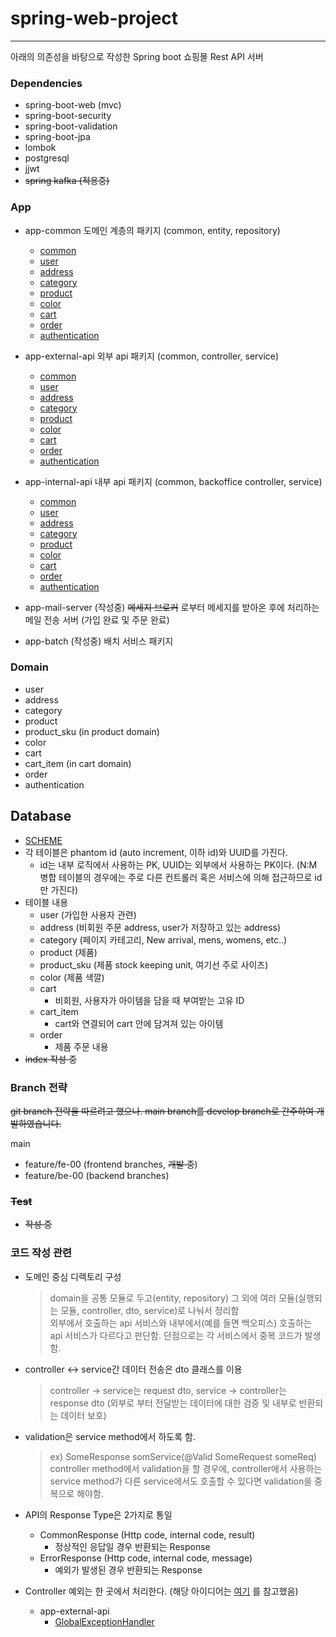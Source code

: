 # spring-web-project

----



아래의 의존성을 바탕으로 작성한 Spring boot 쇼핑몰 Rest API 서버



### Dependencies

- spring-boot-web (mvc)
- spring-boot-security
- spring-boot-validation
- spring-boot-jpa
- lombok
- postgresql
- jjwt
- ~~spring kafka (적용중)~~



### App

- app-common
  도메인 계층의 패키지 (common, entity, repository)
  - [common](https://github.com/64byte/Web-Project/tree/main/backend/app-common/src/main/java/com/story/backend/common/)
  - [user](https://github.com/64byte/Web-Project/tree/main/backend/app-common/src/main/java/com/story/backend/user/)
  - [address](https://github.com/64byte/Web-Project/tree/main/backend/app-common/src/main/java/com/story/backend/address/)
  - [category](https://github.com/64byte/Web-Project/tree/main/backend/app-common/src/main/java/com/story/backend/category/)
  - [product](https://github.com/64byte/Web-Project/tree/main/backend/app-common/src/main/java/com/story/backend/product/)
  - [color](https://github.com/64byte/Web-Project/tree/main/backend/app-common/src/main/java/com/story/backend/color/)
  - [cart](https://github.com/64byte/Web-Project/tree/main/backend/app-common/src/main/java/com/story/backend/cart/)
  - [order](https://github.com/64byte/Web-Project/tree/main/backend/app-common/src/main/java/com/story/backend/order/)
  - [authentication](https://github.com/64byte/Web-Project/tree/main/backend/app-common/src/main/java/com/story/backend/authentication/)

- app-external-api
  외부 api 패키지 (common, controller, service)
  - [common](https://github.com/64byte/Web-Project/tree/main/backend/app-external-api/src/main/java/com/story/backend/common/)
  - [user](https://github.com/64byte/Web-Project/tree/main/backend/app-external-api/src/main/java/com/story/backend/user/)
  - [address](https://github.com/64byte/Web-Project/tree/main/backend/app-external-api/src/main/java/com/story/backend/address/)
  - [category](https://github.com/64byte/Web-Project/tree/main/backend/app-external-api/src/main/java/com/story/backend/category/)
  - [product](https://github.com/64byte/Web-Project/tree/main/backend/app-external-api/src/main/java/com/story/backend/product/)
  - [color](https://github.com/64byte/Web-Project/tree/main/backend/app-external-api/src/main/java/com/story/backend/color/)
  - [cart](https://github.com/64byte/Web-Project/tree/main/backend/app-external-api/src/main/java/com/story/backend/cart/)
  - [order](https://github.com/64byte/Web-Project/tree/main/backend/app-external-api/src/main/java/com/story/backend/order/)
  - [authentication](https://github.com/64byte/Web-Project/tree/main/backend/app-external-api/src/main/java/com/story/backend/authentication/)
  
- app-internal-api
  내부 api 패키지 (common, backoffice controller, service)
  - [common](https://github.com/64byte/Web-Project/tree/main/backend/app-inetnal-api/src/main/java/com/story/backend/common/)
  - [user](https://github.com/64byte/Web-Project/tree/main/backend/app-inetnal-api/src/main/java/com/story/backend/user/)
  - [address](https://github.com/64byte/Web-Project/tree/main/backend/app-inetnal-api/src/main/java/com/story/backend/address/)
  - [category](https://github.com/64byte/Web-Project/tree/main/backend/app-inetnal-api/src/main/java/com/story/backend/category/)
  - [product](https://github.com/64byte/Web-Project/tree/main/backend/app-inetnal-api/src/main/java/com/story/backend/product/)
  - [color](https://github.com/64byte/Web-Project/tree/main/backend/app-inetnal-api/src/main/java/com/story/backend/color/)
  - [cart](https://github.com/64byte/Web-Project/tree/main/backend/app-inetnal-api/src/main/java/com/story/backend/cart/)
  - [order](https://github.com/64byte/Web-Project/tree/main/backend/app-inetnal-api/src/main/java/com/story/backend/order/)
  - [authentication](https://github.com/64byte/Web-Project/tree/main/backend/app-inetnal-api/src/main/java/com/story/backend/authentication/)
  

- app-mail-server (작성중)
  ~~메세지 브로커~~ 로부터 메세지를 받아온 후에 처리하는 메일 전송 서버 (가입 완료 및 주문 완료)

- app-batch (작성중)
  배치 서비스 패키지

  
### Domain

- user 
- address
- category
- product
- product_sku (in product domain)
- color
- cart
- cart_item (in cart domain)
- order
- authentication

## Database
- [SCHEME](https://github.com/64byte/Web-Project/tree/main/backend/app-common/src/main/resources/db/migration)
- 각 테이블은 phantom id (auto increment, 이하 id)와 UUID를 가진다.
  - id는 내부 로직에서 사용하는 PK, UUID는 외부에서 사용하는 PK이다. (N:M 병합 테이블의 경우에는 주로 다른 컨트롤러 혹은 서비스에 의해 접근하므로 id만 가진다)
- 테이블 내용
  - user (가입한 사용자 관련)
  - address (비회원 주문 address, user가 저장하고 있는 address)
  - category (페이지 카테고리, New arrival, mens, womens, etc..)
  - product (제품)
  - product_sku (제품 stock keeping unit, 여기선 주로 사이즈)
  - color (제품 색깔)
  - cart
    - 비회원, 사용자가 아이템을 담을 때 부여받는 고유 ID
  - cart_item
    - cart와 연결되어 cart 안에 담겨져 있는 아이템
  - order
    - 제품 주문 내용
- ~~index 작성 중~~  

### Branch 전략

~~git branch 전략을 따르려고 했으나. main branch를 develop branch로 간주하여 개발하였습니다.~~

 main

- feature/fe-00 (frontend branches, ~~개발 중~~)
- feature/be-00 (backend branches)

### ~~Test~~

- ~~작성 중~~

### 코드 작성 관련

- 도메인 중심 디렉토리 구성

  > domain을 공통 모듈로 두고(entity, repository) 그 외에 여러 모듈(실행되는 모듈, controller, dto, service)로 나눠서 정리함   
  > 외부에서 호출하는 api 서비스와 내부에서(예를 들면 백오피스) 호출하는 api 서비스가 다르다고 판단함. 단점으로는 각 서비스에서 중복 코드가 발생함.

- controller <-> service간 데이터 전송은 dto 클래스를 이용

  > controller -> service는 request dto, service -> controller는 response dto (외부로 부터 전달받는 데이터에 대한 검증 및 내부로 반환되는 데이터 보호)

- validation은 service method에서 하도록 함.

  > ex) SomeResponse somService(@Valid SomeRequest someReq)
  > controller method에서 validation을 할 경우에, controller에서 사용하는 service method가 다른 service에서도 호출할 수 있다면 validation을 중복으로 해야함.

- API의 Response Type은 2가지로 통일

  - CommonResponse (Http code, internal code, result)
    - 정상적인 응답일 경우 반환되는 Response
  - ErrorResponse (Http code, internal code, message)
    - 예외가 발생된 경우 반환되는 Response

- Controller 예외는 한 곳에서 처리한다. (해당 아이디어는 [여기](https://github.com/cheese10yun/spring-guide/blob/master/docs/exception-guide.md) 를 참고했음)
  - app-external-api
    - [GlobalExceptionHandler](https://github.com/64byte/Web-Project/blob/main/backend/app-external-api/src/main/java/com/story/backend/common/handler/GlobalExceptionHandler.java)

  
